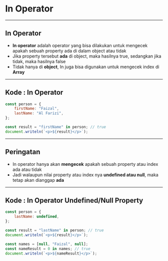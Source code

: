 # In Operator

---

## In Operator

-   **In operator** adalah operator yang bisa dilakukan untuk mengecek apakah sebuah property ada di dalam object atau tidak
-   Jika property tersebut **ada** di object, maka hasilnya true, sedangkan jika tidak, maka hasilnya false
-   Tidak hanya di **object**, In juga bisa digunakan untuk mengecek index di **Array**

---

## Kode : In Operator

```js
const person = {
    firstName: "Faizal",
    lastName: "Al Farizi",
};

const result = "firstName" in person; // true
document.writeln(`<p>${result}</p>`);
```

---

## Peringatan

-   In operator hanya akan **mengecek** apakah sebuah property atau index ada atau tidak
-   Jadi walaupun nilai property atau index nya **undefined atau null**, maka tetap akan dianggap **ada**

---

## Kode : In Operator Undefined/Null Property

```js
const person = {
    lastName: undefined,
};

const result = "lastName" in person; // true
document.writeln(`<p>${result}</p>`);

const names = [null, "Faizal", null];
const nameResult = 0 in names; // true
document.writeln(`<p>${nameResult}</p>`);
```
